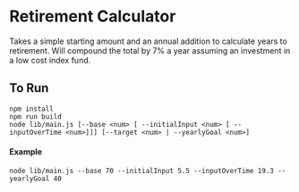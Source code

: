 # Retirement Calculator
Takes a simple starting amount and an annual addition to calculate years to retirement.
Will compound the total by 7% a year assuming an investment in a low cost index fund.

## To Run
```
npm install
npm run build
node lib/main.js [--base <num> [ --initialInput <num> [ --inputOverTime <num>]]] [--target <num> | --yearlyGoal <num>]
```
#### Example
```
node lib/main.js --base 70 --initialInput 5.5 --inputOverTime 19.3 --yearlyGoal 40
```
